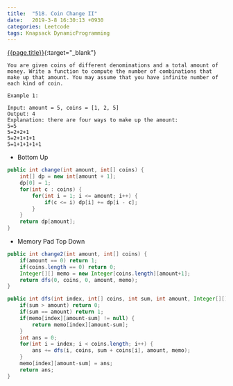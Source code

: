 ```yaml
---
title:  "518. Coin Change II"
date:   2019-3-8 16:30:13 +0930
categories: Leetcode
tags: Knapsack DynamicProgramming
---
```


[{{page.title}}](https://leetcode.com/problems/coin-change-2/){:target="_blank"}


    You are given coins of different denominations and a total amount of money. Write a function to compute the number of combinations that make up that amount. You may assume that you have infinite number of each kind of coin.

    Example 1:

    Input: amount = 5, coins = [1, 2, 5]
    Output: 4
    Explanation: there are four ways to make up the amount:
    5=5
    5=2+2+1
    5=2+1+1+1
    5=1+1+1+1+1


* Bottom Up

```java
public int change(int amount, int[] coins) {
    int[] dp = new int[amount + 1];
    dp[0] = 1;
    for(int c : coins) {
        for(int i = 1; i <= amount; i++) {
            if(c <= i) dp[i] += dp[i - c];
        }
    }
    return dp[amount];
}
```

* Memory Pad Top Down

```java
public int change2(int amount, int[] coins) {
    if(amount == 0) return 1;
    if(coins.length == 0) return 0;
    Integer[][] memo = new Integer[coins.length][amount+1];
    return dfs(0, coins, 0, amount, memo);
}

public int dfs(int index, int[] coins, int sum, int amount, Integer[][] memo) {
    if(sum > amount) return 0;
    if(sum == amount) return 1;
    if(memo[index][amount-sum] != null) {
        return memo[index][amount-sum];
    }
    int ans = 0;
    for(int i = index; i < coins.length; i++) {
        ans += dfs(i, coins, sum + coins[i], amount, memo);
    }
    memo[index][amount-sum] = ans;
    return ans;
}
```
